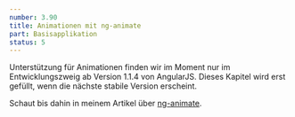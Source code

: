 ```yaml
---
number: 3.90
title: Animationen mit ng-animate
part: Basisapplikation
status: 5
---
```


Unterstützung für Animationen finden wir im Moment nur im Entwicklungszweig ab Version 1.1.4 von AngularJS. Dieses Kapitel wird erst gefüllt, wenn die nächste stabile Version erscheint.

Schaut bis dahin in meinem Artikel über [ng-animate](/artikel/angularjs-animationen-ng-animate).